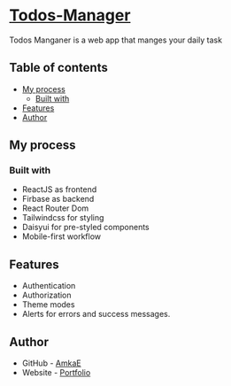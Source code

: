 # [Todos-Manager](https://todos-manager-amkae.vercel.app/)

Todos Manganer is a web app that manges your daily task

## Table of contents

- [My process](#my-process)
  - [Built with](#built-with)
- [Features](#features)
- [Author](#author)

## My process

### Built with

- ReactJS as frontend
- Firbase as backend
- React Router Dom
- Tailwindcss for styling
- Daisyui for pre-styled components
- Mobile-first workflow

## Features

- Authentication
- Authorization
- Theme modes
- Alerts for errors and success messages.

## Author

- GitHub - [AmkaE](https://github.com/AmkaE)
- Website - [Portfolio](https://www.aminamka.com/)
